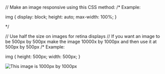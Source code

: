 // Make an image responsive using this CSS method:
/* Example: 

  img {
    display: block;
    height: auto;
    max-width: 100%;
  }
  
*/

// Use half the size on images for retina displays
// If you want an image to be 500px by 500px make the image 10000x by 1000px and then use it at 500px by 500px
/* Example: 

  img {
    height: 500px;
    width: 500px;
  }
  
  <img src="images/1000pxby1000px" alt="This image is 1000px by 1000px">
